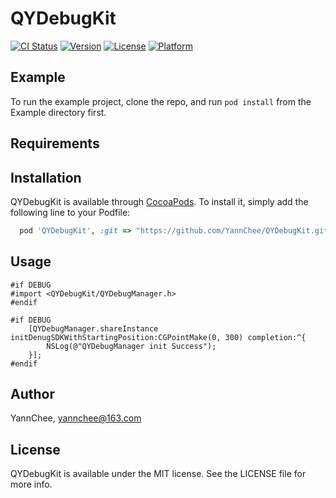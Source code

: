 # QYDebugKit

[![CI Status](https://img.shields.io/travis/YannChee/QYDebugKit.svg?style=flat)](https://travis-ci.org/YannChee/QYDebugKit)
[![Version](https://img.shields.io/cocoapods/v/QYDebugKit.svg?style=flat)](https://cocoapods.org/pods/QYDebugKit)
[![License](https://img.shields.io/cocoapods/l/QYDebugKit.svg?style=flat)](https://cocoapods.org/pods/QYDebugKit)
[![Platform](https://img.shields.io/cocoapods/p/QYDebugKit.svg?style=flat)](https://cocoapods.org/pods/QYDebugKit)

## Example

To run the example project, clone the repo, and run `pod install` from the Example directory first.

## Requirements

## Installation

QYDebugKit is available through [CocoaPods](https://cocoapods.org). To install
it, simply add the following line to your Podfile:

```ruby
  pod 'QYDebugKit', :git => "https://github.com/YannChee/QYDebugKit.git", :configurations => ['Debug']
```
## Usage

```
#if DEBUG
#import <QYDebugKit/QYDebugManager.h>
#endif

#if DEBUG
    [QYDebugManager.shareInstance initDenugSDKWithStartingPosition:CGPointMake(0, 300) completion:^{
        NSLog(@"QYDebugManager init Success");
    }];
#endif

```


## Author

YannChee, yannchee@163.com

## License

QYDebugKit is available under the MIT license. See the LICENSE file for more info.
